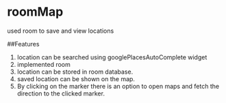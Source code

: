 # roomMap
used room to save and view locations

##Features
1) location can be searched using googlePlacesAutoComplete widget
2) implemented room
2) location can be stored in room database.
3) saved location can be shown on the map.
4) By clicking on the marker there is an option to open maps and fetch the direction to the clicked marker.
